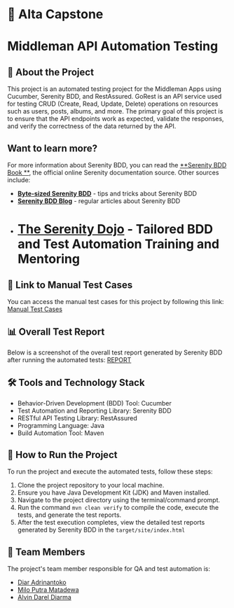 # 🚀 Alta Capstone
# Middleman API Automation Testing

## 🎯 About the Project

This project is an automated testing project for the Middleman Apps using Cucumber, Serenity BDD, and RestAssured. GoRest is
an API service used for testing CRUD (Create, Read, Update, Delete) operations on resources such as users, posts,
albums, and more. The primary goal of this project is to ensure that the API endpoints work as expected, validate the
responses, and verify the correctness of the data returned by the API.

## Want to learn more?

For more information about Serenity BDD, you can read the [**Serenity BDD Book
**](https://serenity-bdd.github.io/theserenitybook/latest/index.html), the official online Serenity documentation
source. Other sources include:

* **[Byte-sized Serenity BDD](https://www.youtube.com/channel/UCav6-dPEUiLbnu-rgpy7_bw/featured)** - tips and tricks
  about Serenity BDD
* [**Serenity BDD Blog**](https://johnfergusonsmart.com/category/serenity-bdd/) - regular articles about Serenity BDD
* [**The Serenity Dojo**](https://www.serenity-dojo.com) - Tailored BDD and Test Automation Training and Mentoring
  =======

## 📝 Link to Manual Test Cases

You can access the manual test cases for this project by following this
link: [Manual Test Cases](https://docs.google.com/spreadsheets/d/1z7rNsoSO8cWOPDrKegecIqH2LYEXGIw7SQKYlOpS314)

## 📊 Overall Test Report

Below is a screenshot of the overall test report generated by Serenity BDD after running the automated tests: [REPORT](https://drive.google.com/file/d/1pK5hsU5i005YZLxYFZvhQ2No3IEH3e2z/view?usp=sharing)

## 🛠️ Tools and Technology Stack

- Behavior-Driven Development (BDD) Tool: Cucumber
- Test Automation and Reporting Library: Serenity BDD
- RESTful API Testing Library: RestAssured
- Programming Language: Java
- Build Automation Tool: Maven

## 🚀 How to Run the Project

To run the project and execute the automated tests, follow these steps:

1. Clone the project repository to your local machine.
2. Ensure you have Java Development Kit (JDK) and Maven installed.
3. Navigate to the project directory using the terminal/command prompt.
4. Run the command `mvn clean verify` to compile the code, execute the tests, and generate the test reports.
5. After the test execution completes, view the detailed test reports generated by Serenity BDD in
   the `target/site/index.html`

## 👥 Team Members

The project's team member responsible for QA and test automation is:

- [Diar Adrinantoko](https://github.com/adrinant)
- [Milo Putra Matadewa](https://github.com/needinsights)
- [Alvin Darel Diarma](https://github.com/dareldiarma)
